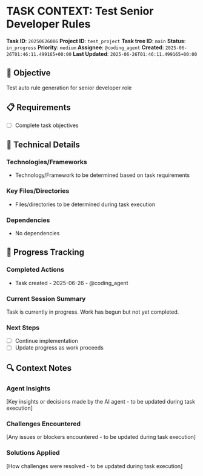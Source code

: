 # TASK CONTEXT: Test Senior Developer Rules

**Task ID**: `20250626086`
**Project ID**: `test_project`
**Task tree ID**: `main`
**Status**: `in_progress`
**Priority**: `medium`
**Assignee**: `@coding_agent`
**Created**: `2025-06-26T01:46:11.499165+00:00`
**Last Updated**: `2025-06-26T01:46:11.499165+00:00`

## 🎯 Objective
Test auto rule generation for senior developer role

## 📋 Requirements
- [ ] Complete task objectives

## 🔧 Technical Details
### Technologies/Frameworks
- Technology/Framework to be determined based on task requirements

### Key Files/Directories
- Files/directories to be determined during task execution

### Dependencies
- No dependencies

## 🚀 Progress Tracking
### Completed Actions
- Task created - 2025-06-26 - @coding_agent

### Current Session Summary
Task is currently in progress. Work has begun but not yet completed.

### Next Steps
- [ ] Continue implementation
- [ ] Update progress as work proceeds

## 🔍 Context Notes
### Agent Insights
[Key insights or decisions made by the AI agent - to be updated during task execution]

### Challenges Encountered
[Any issues or blockers encountered - to be updated during task execution]

### Solutions Applied
[How challenges were resolved - to be updated during task execution]
